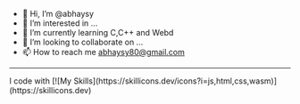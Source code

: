 - 👋 Hi, I’m @abhaysy
- 👀 I’m interested in ...
- 🌱 I’m currently learning C,C++ and Webd
- 💞️ I’m looking to collaborate on ...
- 📫 How to reach me abhaysy80@gmail.com <br>
<hr>
I code with
[![My Skills](https://skillicons.dev/icons?i=js,html,css,wasm)](https://skillicons.dev)
<!---
abhaysy/abhaysy is a ✨ special ✨ repository because its `README.md` (this file) appears on your GitHub profile.
You can click the Preview link to take a look at your changes.
--->
